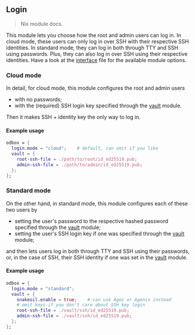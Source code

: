 Login
-----
> Nix module docs.

This module lets you choose how the root and admin users can log
in. In cloud mode, these users can only log in over SSH with their
respective SSH identities. In standard mode, they can log in both
through TTY and SSH using passwords. Plus, they can also log in
over SSH using their respective identities. Have a look at the
[interface][iface] file for the available module options.


### Cloud mode

In detail, for cloud mode, this module configures the root and
admin users
- with no passwords;
- with the (required) SSH login key specified through the
  [vault][vault] module.

Then it makes SSH + identity key the only way to log in.

#### Example usage

```nix
odbox = {
  login.mode = "cloud";    # default, can omit if you like
  vault = {
    root-ssh-file = ./path/to/root/id_ed25519.pub;
    admin-ssh-file = ./path/to/admin/id_ed25519.pub;
  };
};
```


### Standard mode

On the other hand, in standard mode, this module configures each
of these two users by
- setting the user's password to the respective hashed password
  specified through the [vault][vault] module;
- setting the user's SSH login key if one was specified through
  the [vault][vault] module;

and then lets users log in both through TTY and SSH using their
passwords, or, in the case of SSH, their SSH identity if one was
set in the [vault][vault] module.

#### Example usage

```nix
odbox = {
  login.mode = "standard";
  vault = {
    snakeoil.enable = true;    # can use Agez or Agenix instead
    # omit keys if you don't care about SSH key login
    root-ssh-file = ./vault/ssh/id_ed25519.pub;
    admin-ssh-file = ./vault/ssh/id_ed25519.pub;
  };
};
```



[iface]: ./interface.nix
[vault]: ../vault/docs.md
